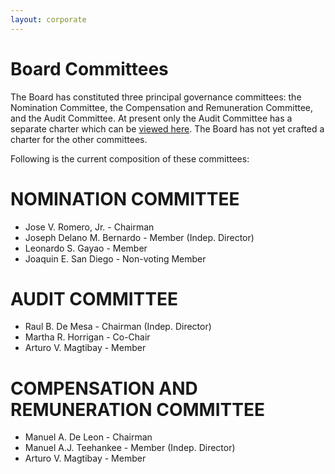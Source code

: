 ```yaml
---
layout: corporate
---
```


Board Committees
====

The Board has constituted three principal governance committees:  the Nomination Committee, the Compensation and Remuneration Committee, and the Audit Committee.  At present only the Audit Committee has a separate charter which can be <a href="https://drive.google.com/file/d/0B19lvllezMF1RmVweWhpY280VTQ/view?usp=sharing" target="_new">viewed here</a>.  The Board has not yet crafted a charter for the other committees.

Following is the current composition of these committees:

NOMINATION COMMITTEE
====
- Jose V. Romero, Jr.			-  Chairman
- Joseph Delano M. Bernardo		-  Member (Indep. Director)
- Leonardo S. Gayao				-  Member	
- Joaquin E. San Diego			-  Non-voting Member


AUDIT COMMITTEE
===========
- Raul B. De Mesa			-  Chairman (Indep. Director)
- Martha R. Horrigan		-  Co-Chair
- Arturo V. Magtibay		-  Member


COMPENSATION AND REMUNERATION COMMITTEE
====
- Manuel A. De Leon			-  Chairman
- Manuel A.J. Teehankee			-  Member (Indep. Director)
- Arturo V. Magtibay 			-  Member


